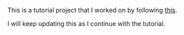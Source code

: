 This is a tutorial project that I worked on by following [this](https://www.youtube.com/watch?v=F5mRW0jo-U4&t=8839s).

I will keep updating this as I continue with the tutorial.
